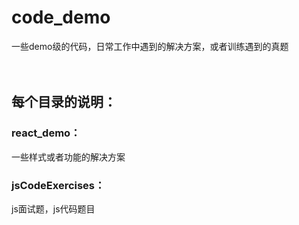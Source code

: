 # code_demo
一些demo级的代码，日常工作中遇到的解决方案，或者训练遇到的真题
<br />
<br />
<br />

## **每个目录的说明：**


### **react_demo：**
一些样式或者功能的解决方案

### **jsCodeExercises：**
js面试题，js代码题目


